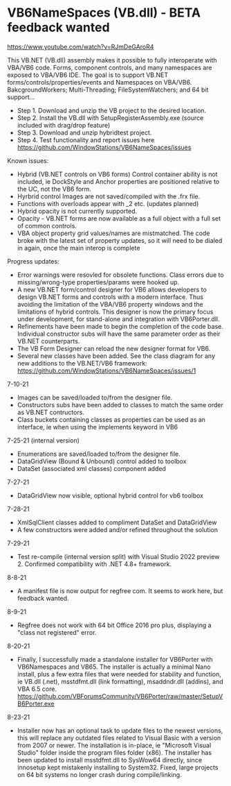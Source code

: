 # VB6NameSpaces (VB.dll) - BETA feedback wanted
https://www.youtube.com/watch?v=RJmDeGAroR4

This VB.NET (VB.dll) assembly makes it possible to fully interoperate with VBA/VB6 code.  Forms, component controls, and many namespaces are exposed to VBA/VB6 IDE.
The goal is to support VB.NET forms/controls/properties/events and Namespaces on VBA/VB6. 
BakcgroundWorkers; Multi-Threading; FileSystemWatchers; and 64 bit support...

* Step 1.  Download and unzip the VB project to the desired location.
* Step 2.  Install the VB.dll with SetupRegisterAssembly.exe (source included with drag/drop feature)
* Step 3.  Download and unzip hybridtest project.
* Step 4.  Test functionality and report issues here https://github.com/WindowStations/VB6NameSpaces/issues

Known issues:
* Hybrid (VB.NET controls on VB6 forms) Control container ability is not included, ie DockStyle and Anchor properties are positioned relative to the UC, not the VB6 form.
* Hyrbrid control Images are not saved/compiled with the .frx file.
* Functions with overloads appear with _2 etc.  (updates planned)
* Hybrid opacity is not currently supported.
* Opacity - VB.NET forms are now available as a full object with a full set of common controls.
* VBA object property grid values/names are mistmatched.   The code broke with the latest set of property updates, so it will need to be dialed in again, once the main interop is complete

Progress updates:
* Error warnings were resovled for obsolete functions.  Class errors due to missing/wrong-type properties/params were hooked up.
* A new VB.NET form/control designer for VB6 allows developers to design VB.NET forms and controls with a modern interface.  Thus avoiding the limitation of the VBA/VB6 property windows and the limitations of hybrid controls.  This designer is now the primary focus under development, for stand-alone and integration with VB6Porter.dll.
* Refinements have been made to begin the completion of the code base.  Individual constructor subs will have the same parameter order as their VB.NET counterparts.
* The VB Form Designer can reload the new designer format for VB6.
* Several new classes have been added.  See the class diagram for any new additions to the VB.NET/VB6 framework: https://github.com/WindowStations/VB6NameSpaces/issues/1

7-10-21
* Images can be saved/loaded to/from the designer file.
* Constructors subs have been added to classes to match the same order as VB.NET contructors.
* Class buckets containing classes as properties can be used as an interface, ie when using the implements keyword in VB6

7-25-21 (internal version)
* Enumerations are saved/loaded to/from the designer file.
* DataGridView (Bound & Unbound) control added to toolbox
* DataSet (associated xml classes) component added 

7-27-21
* DataGridView now visible, optional hybrid control for vb6 toolbox

7-28-21
* XmlSqlClient classes added to compliment DataSet and DataGridView
* A few constructors were added and/or refined throughout the solution

7-29-21
* Test re-compile (internal version split) with Visual Studio 2022 preview 2.  Confirmed compatibility with .NET 4.8+ framework.

8-8-21
* A manifest file is now output for regfree com.  It seems to work here, but feedback wanted.

8-9-21
* Regfree does not work with 64 bit Office 2016 pro plus, displaying a "class not registered" error.

8-20-21
* Finally, I successfully made a standalone installer for VB6Porter with VB6Namespaces and VB65.  The installer is actually a minimal Nano install, plus a few extra files that were needed for stability and function, ie VB.dll (.net), msstdfmt.dll (link formatting), msaddndr.dll (addins), and VBA 6.5 core.  https://github.com/VBForumsCommunity/VB6Porter/raw/master/SetupVB6Porter.exe

8-23-21
* Installer now has an optional task to update files to the newest versions, this will replace any outdated files related to Visual Basic with a version from 2007 or newer.  The installation is in-place, ie "Microsoft Visual Studio" folder inside the program files folder (x86).  The installer has been updated to install msstdfmt.dll to SysWow64 directly, since innosetup kept mistakenly installing to System32.  Fixed, large projects on 64 bit systems no longer crash during compile/linking.
